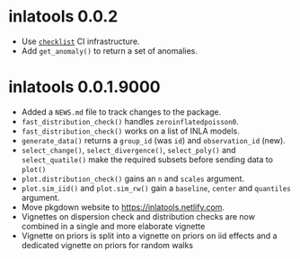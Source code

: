 # inlatools 0.0.2

* Use [`checklist`](https://inbo.github.io/checklist/) CI infrastructure.
* Add `get_anomaly()` to return a set of anomalies.

# inlatools 0.0.1.9000

* Added a `NEWS.md` file to track changes to the package.
* `fast_distribution_check()` handles `zeroinflatedpoisson0`.
* `fast_distribution_check()` works on a list of INLA models.
* `generate_data()` returns a `group_id` (was `id`) and `observation_id` (new).
* `select_change()`, `select_divergence()`, `select_poly()` and 
  `select_quatile()` make the required subsets before sending data to `plot()`
* `plot.distribution_check()` gains an `n` and `scales` argument.
* `plot.sim_iid()` and  `plot.sim_rw()` gain a `baseline`, `center` and 
  `quantiles` argument.
* Move pkgdown website to https://inlatools.netlify.com.
* Vignettes on dispersion check and distribution checks are now combined in a
  single and more elaborate vignette
* Vignette on priors is split into a vignette on priors on iid effects and
  a dedicated vignette on priors for random walks
